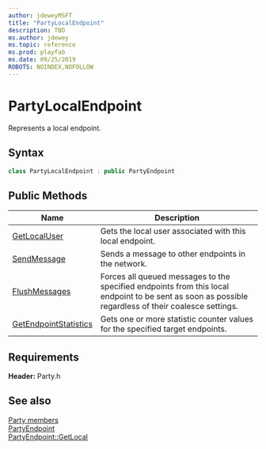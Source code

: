 ```yaml
---
author: jdeweyMSFT
title: "PartyLocalEndpoint"
description: TBD
ms.author: jdewey
ms.topic: reference
ms.prod: playfab
ms.date: 09/25/2019
ROBOTS: NOINDEX,NOFOLLOW
---
```


# PartyLocalEndpoint  

Represents a local endpoint.  

## Syntax  
  
```cpp  
class PartyLocalEndpoint : public PartyEndpoint  
```  
  
## Public Methods  
  
| Name | Description |  
| --- | --- |  
| [GetLocalUser](methods/partylocalendpoint_getlocaluser.md) | Gets the local user associated with this local endpoint. |  
| [SendMessage](methods/partylocalendpoint_sendmessage.md) | Sends a message to other endpoints in the network. |  
| [FlushMessages](methods/partylocalendpoint_flushmessages.md) | Forces all queued messages to the specified endpoints from this local endpoint to be sent as soon as possible regardless of their coalesce settings. |  
| [GetEndpointStatistics](methods/partylocalendpoint_getendpointstatistics.md) | Gets one or more statistic counter values for the specified target endpoints. |  

  
  
## Requirements  
  
**Header:** Party.h
  
## See also  
[Party members](../../party_members.md)  
[PartyEndpoint](../PartyEndpoint/partyendpoint.md)  
[PartyEndpoint::GetLocal](../PartyEndpoint/methods/partyendpoint_getlocal.md)
  
  
  
